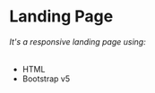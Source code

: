 # Landing Page

<h6>It's a responsive landing page using:</h6>
<ul>
  <li>HTML</li>
  <li>Bootstrap v5</li>
</ul>
